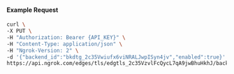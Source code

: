 <!-- Code generated for API Clients. DO NOT EDIT. -->

#### Example Request

```bash
curl \
-X PUT \
-H "Authorization: Bearer {API_KEY}" \
-H "Content-Type: application/json" \
-H "Ngrok-Version: 2" \
-d '{"backend_id":"bkdtg_2c35Vwiufx6viNRALJwpISyn4jv","enabled":true}' \
https://api.ngrok.com/edges/tls/edgtls_2c35VzvlFcQycL7qA9jwBhuHkhJ/backend
```
